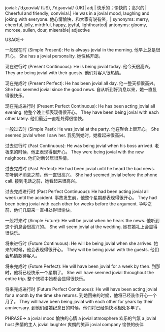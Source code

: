 jovial: /ˈdʒoʊviəl/ (US), /ˈdʒəʊviəl/ (UK)| adj.| 快乐的；愉快的；高兴的|  Cheerful and friendly; convivial.| He was in a jovial mood, laughing and joking with everyone. 他心情愉快，和大家有说有笑。| synonyms: merry, cheerful, jolly, mirthful, happy, joyful, lighthearted| antonyms: gloomy, morose, sullen, dour, miserable| adjective

USAGE->

一般现在时 (Simple Present):
He is always jovial in the morning. 他早上总是很开心。
She has a jovial personality. 她性格开朗。

现在进行时 (Present Continuous):
He is being jovial today. 他今天很高兴。
They are being jovial with their guests. 他们对客人很热情。

现在完成时 (Present Perfect):
He has been jovial all day. 他一整天都很高兴。
She has seemed jovial since the good news. 自从听到好消息以来，她一直显得很快乐。

现在完成进行时 (Present Perfect Continuous):
He has been acting jovial all evening. 他整个晚上都表现得很开心。
They have been being jovial with each other lately. 他们最近一直相处得很愉快。

一般过去时 (Simple Past):
He was jovial at the party. 他在聚会上很开心。
She seemed jovial when I saw her. 我见到她时，她看起来很高兴。

过去进行时 (Past Continuous):
He was being jovial when his boss arrived. 老板来的时候，他正表现得很开心。
They were being jovial with the new neighbors. 他们对新邻居很热情。


过去完成时 (Past Perfect):
He had been jovial until he heard the bad news.  在听到坏消息之前，他一直很高兴。
She had seemed jovial before the phone call. 接到电话之前，她看起来很高兴。

过去完成进行时 (Past Perfect Continuous):
He had been acting jovial all week until the accident. 事故发生前，他整个星期都表现得很开心。
They had been being jovial with each other for weeks before the argument. 争吵之前，他们几周来一直相处得很愉快。

一般将来时 (Simple Future):
He will be jovial when he hears the news.  他听到这个消息会很高兴的。
She will seem jovial at the wedding.  她在婚礼上会显得很快乐。


将来进行时 (Future Continuous):
He will be being jovial when she arrives. 她来的时候，他会表现得很开心。
They will be being jovial with the guests. 他们会热情款待客人。

将来完成时 (Future Perfect):
He will have been jovial for a week by then. 到那时，他将已经快乐一个星期了。
She will have seemed jovial throughout the entire trip. 整个旅程中她都会显得很快乐。

将来完成进行时 (Future Perfect Continuous):
He will have been acting jovial for a month by the time she returns. 到她回来的时候，他将已经装作开心一个月了。
They will have been being jovial with each other for years by their anniversary. 到他们结婚纪念日的时候，他们将已经愉快地相处多年了。




PHRASE->
a jovial mood  愉快的心情
a jovial atmosphere 欢乐的气氛
a jovial host 热情的主人
jovial laughter 爽朗的笑声
jovial company 愉快的伙伴
